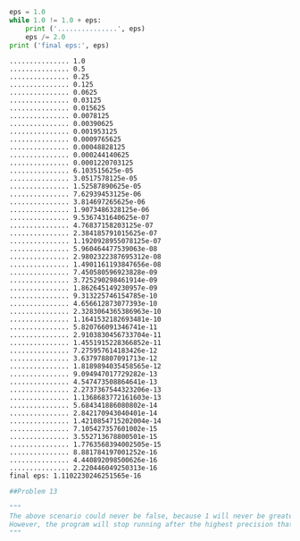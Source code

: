 

```python
eps = 1.0
while 1.0 != 1.0 + eps:
    print ('...............', eps)
    eps /= 2.0
print ('final eps:', eps)
```

    ............... 1.0
    ............... 0.5
    ............... 0.25
    ............... 0.125
    ............... 0.0625
    ............... 0.03125
    ............... 0.015625
    ............... 0.0078125
    ............... 0.00390625
    ............... 0.001953125
    ............... 0.0009765625
    ............... 0.00048828125
    ............... 0.000244140625
    ............... 0.0001220703125
    ............... 6.103515625e-05
    ............... 3.0517578125e-05
    ............... 1.52587890625e-05
    ............... 7.62939453125e-06
    ............... 3.814697265625e-06
    ............... 1.9073486328125e-06
    ............... 9.5367431640625e-07
    ............... 4.76837158203125e-07
    ............... 2.384185791015625e-07
    ............... 1.1920928955078125e-07
    ............... 5.960464477539063e-08
    ............... 2.9802322387695312e-08
    ............... 1.4901161193847656e-08
    ............... 7.450580596923828e-09
    ............... 3.725290298461914e-09
    ............... 1.862645149230957e-09
    ............... 9.313225746154785e-10
    ............... 4.656612873077393e-10
    ............... 2.3283064365386963e-10
    ............... 1.1641532182693481e-10
    ............... 5.820766091346741e-11
    ............... 2.9103830456733704e-11
    ............... 1.4551915228366852e-11
    ............... 7.275957614183426e-12
    ............... 3.637978807091713e-12
    ............... 1.8189894035458565e-12
    ............... 9.094947017729282e-13
    ............... 4.547473508864641e-13
    ............... 2.2737367544323206e-13
    ............... 1.1368683772161603e-13
    ............... 5.684341886080802e-14
    ............... 2.842170943040401e-14
    ............... 1.4210854715202004e-14
    ............... 7.105427357601002e-15
    ............... 3.552713678800501e-15
    ............... 1.7763568394002505e-15
    ............... 8.881784197001252e-16
    ............... 4.440892098500626e-16
    ............... 2.220446049250313e-16
    final eps: 1.1102230246251565e-16



```python
##Problem 13

"""
The above scenario could never be false, because 1 will never be greater than 1 + eps.
However, the program will stop running after the highest precision that python can display is met. 
"""
```
